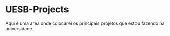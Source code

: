 # UESB-Projects
 Aqui é uma area onde colocarei os principais projetos que estou fazendo na universidade.
